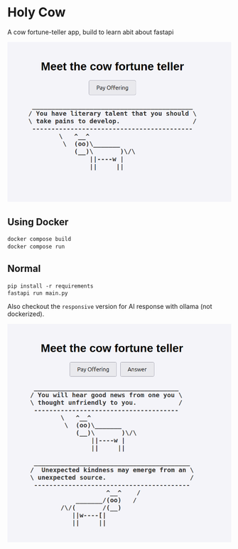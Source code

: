 # Holy Cow
A cow fortune-teller app, build to learn abit about fastapi

![screenshot](./screenshot.png)

## Using Docker
```sh
docker compose build
docker compose run
```

## Normal
```
pip install -r requirements
fastapi run main.py 
```

Also checkout the `responsive` version for AI response with ollama (not dockerized).

![screenshot](./responsive.png)

